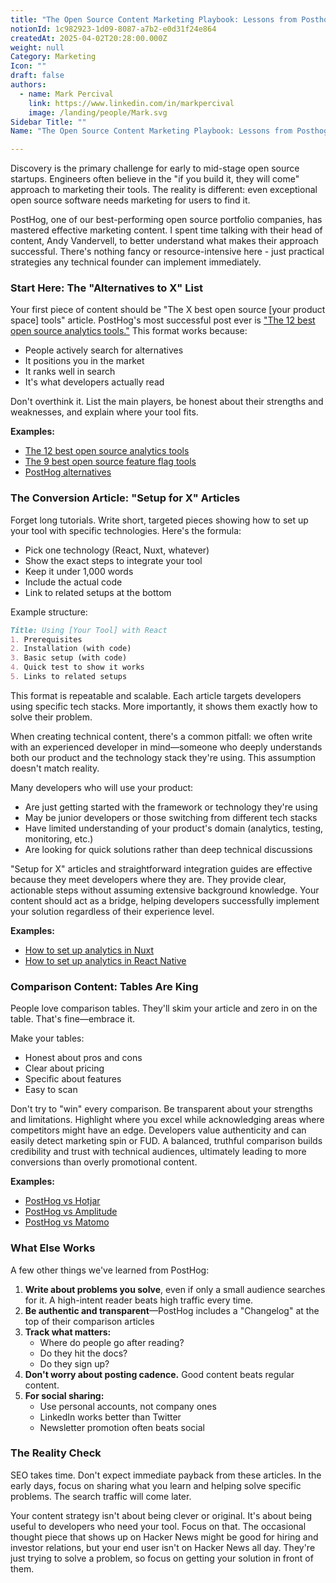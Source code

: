 ```yaml
---
title: "The Open Source Content Marketing Playbook: Lessons from Posthog"
notionId: 1c982923-1d09-8087-a7b2-e0d31f24e864
createdAt: 2025-04-02T20:28:00.000Z
weight: null
Category: Marketing
Icon: ""
draft: false
authors:
  - name: Mark Percival
    link: https://www.linkedin.com/in/markpercival
    image: /landing/people/Mark.svg
Sidebar Title: ""
Name: "The Open Source Content Marketing Playbook: Lessons from Posthog"

---
```



Discovery is the primary challenge for early to mid-stage open source startups. Engineers often believe in the "if you build it, they will come" approach to marketing their tools. The reality is different: even exceptional open source software needs marketing for users to find it.


PostHog, one of our best-performing open source portfolio companies, has mastered effective marketing content. I spent time talking with their head of content, Andy Vandervell, to better understand what makes their approach successful. There's nothing fancy or resource-intensive here - just practical strategies any technical founder can implement immediately.


### Start Here: The "Alternatives to X" List


Your first piece of content should be "The X best open source [your product space] tools" article. PostHog's most successful post ever is ["The 12 best open source analytics tools."](https://posthog.com/blog/best-open-source-analytics-tools) This format works because:

- People actively search for alternatives
- It positions you in the market
- It ranks well in search
- It's what developers actually read

Don't overthink it. List the main players, be honest about their strengths and weaknesses, and explain where your tool fits.


**Examples:**

- [The 12 best open source analytics tools](https://posthog.com/blog/best-open-source-analytics-tools)
- [The 9 best open source feature flag tools](https://posthog.com/blog/best-open-source-feature-flag-tools)
- [PostHog alternatives](https://posthog.com/blog/posthog-alternatives)

### The Conversion Article: "Setup for X" Articles


Forget long tutorials. Write short, targeted pieces showing how to set up your tool with specific technologies. Here's the formula:

- Pick one technology (React, Nuxt, whatever)
- Show the exact steps to integrate your tool
- Keep it under 1,000 words
- Include the actual code
- Link to related setups at the bottom

Example structure:


```markdown
Title: Using [Your Tool] with React
1. Prerequisites
2. Installation (with code)
3. Basic setup (with code)
4. Quick test to show it works
5. Links to related setups
```


This format is repeatable and scalable. Each article targets developers using specific tech stacks. More importantly, it shows them exactly how to solve their problem.


When creating technical content, there's a common pitfall: we often write with an experienced developer in mind—someone who deeply understands both our product and the technology stack they're using. This assumption doesn't match reality.


Many developers who will use your product:

- Are just getting started with the framework or technology they're using
- May be junior developers or those switching from different tech stacks
- Have limited understanding of your product's domain (analytics, testing, monitoring, etc.)
- Are looking for quick solutions rather than deep technical discussions

"Setup for X" articles and straightforward integration guides are effective because they meet developers where they are. They provide clear, actionable steps without assuming extensive background knowledge. Your content should act as a bridge, helping developers successfully implement your solution regardless of their experience level.


**Examples:**

- [How to set up analytics in Nuxt](https://posthog.com/tutorials/nuxt-analytics)
- [How to set up analytics in React Native](https://posthog.com/tutorials/react-native-analytics)

### Comparison Content: Tables Are King


People love comparison tables. They'll skim your article and zero in on the table. That's fine—embrace it.


Make your tables:

- Honest about pros and cons
- Clear about pricing
- Specific about features
- Easy to scan

Don't try to "win" every comparison. Be transparent about your strengths and limitations. Highlight where you excel while acknowledging areas where competitors might have an edge. Developers value authenticity and can easily detect marketing spin or FUD. A balanced, truthful comparison builds credibility and trust with technical audiences, ultimately leading to more conversions than overly promotional content.


**Examples:**

- [PostHog vs Hotjar](https://posthog.com/blog/posthog-vs-hotjar)
- [PostHog vs Amplitude](https://posthog.com/blog/posthog-vs-amplitude)
- [PostHog vs Matomo](https://posthog.com/blog/posthog-vs-matomo)

### What Else Works


A few other things we've learned from PostHog:

1. **Write about problems you solve**, even if only a small audience searches for it. A high-intent reader beats high traffic every time.
2. **Be authentic and transparent**—PostHog includes a "Changelog" at the top of their comparison articles
3. **Track what matters:**
    - Where do people go after reading?
    - Do they hit the docs?
    - Do they sign up?
4. **Don't worry about posting cadence.** Good content beats regular content.
5. **For social sharing:**
    - Use personal accounts, not company ones
    - LinkedIn works better than Twitter
    - Newsletter promotion often beats social

### The Reality Check


SEO takes time. Don't expect immediate payback from these articles. In the early days, focus on sharing what you learn and helping solve specific problems. The search traffic will come later.


Your content strategy isn't about being clever or original. It's about being useful to developers who need your tool. Focus on that. The occasional thought piece that shows up on Hacker News might be good for hiring and investor relations, but your end user isn't on Hacker News all day. They're just trying to solve a problem, so focus on getting your solution in front of them.

